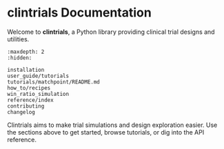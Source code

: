 # clintrials Documentation

Welcome to **clintrials**, a Python library providing clinical trial designs and utilities.

```{toctree}
:maxdepth: 2
:hidden:

installation
user_guide/tutorials
tutorials/matchpoint/README.md
how_to/recipes
win_ratio_simulation
reference/index
contributing
changelog
```

Clintrials aims to make trial simulations and design exploration easier. Use the sections above to get started, browse tutorials, or dig into the API reference.

